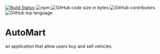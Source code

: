 [![Build Status](https://travis-ci.org/patrickmitchell87/AutoMart.svg?branch=master)](https://travis-ci.org/patrickmitchell87/AutoMart)
<img alt="npm" src="https://img.shields.io/npm/v/3.svg">
![GitHub code size in bytes](https://img.shields.io/github/languages/code-size/patrickmitchell87/AutoMart.svg)
![GitHub contributors](https://img.shields.io/github/contributors/patrickmitchell87/AutoMart.svg)
![GitHub top language](https://img.shields.io/github/languages/top/patrickmitchell87/AutoMart.svg)


# AutoMart
an application that allow users buy and sell vehicles
